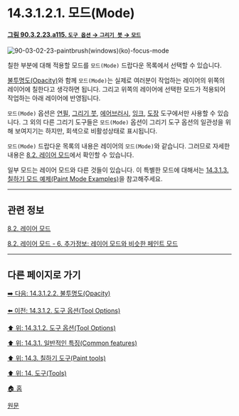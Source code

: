 # 14.3.1.2.1. 모드(Mode)

<a id="90-03-02-23-a115"></a>

#### [그림 90.3.2.23.a115. `도구 옵션` → `그리기 붓` → `모드`](./90-03-02-23-paintbrush.md#90-03-02-23-a115)
![90-03-02-23-paintbrush(windows)(ko)-focus-mode](https://github.com/wonder13662/gimp/assets/15767104/45e4f406-089e-4ebc-a295-4a5e6ab9e687)

칠한 부분에 대해 적용할 모드를 `모드(Mode)` 드랍다운 목록에서 선택할 수 있습니다.

[불투명도(Opacity)](./14-03-01-02-02-opacity.md)와 함께 `모드(Mode)`는 실제로 여러분이 작업하는 레이어의 위쪽의 레이어에 칠한다고 생각하면 됩니다. 그리고 위쪽의 레이어에 선택한 모드가 적용되어 작업하는 아래 레이어에 반영됩니다.

`모드(Mode)` 옵션은 [연필](./14-03-06-00-pencil.md), [그리기 붓](./14-03-07-00-paintbrush.md), [에어브러시](./14-03-10-airbrush.md), [잉크](./14-03-11-ink.md), [도장](./14-03-12-clone.md) 도구에서만 사용할 수 있습니다. 그 외의 다른 그리기 도구들은 `모드(Mode)` 옵션이 그리기 도구 옵션의 일관성을 위해 보여지기는 하지만, 회색으로 비활성상태로 표시됩니다.

`모드(Mode)` 드랍다운 목록의 내용은 레이어의 `모드(Mode)`와 같습니다. 그러므로 자세한 내용은 [8.2. 레이어 모드](./08-02-00-layer-modes.md)에서 확인할 수 있습니다.

일부 모드는 레이어 모드와 다른 것들이 있습니다. 이 특별한 모드에 대해서는 [14.3.1.3. 칠하기 모드 예제(Paint Mode Examples)](./14-03-01-03-00-paint_mode_examples.md)을 참고해주세요.

***

## 관련 정보

[8.2. 레이어 모드](./08-02-00-layer-modes.md)

[8.2. 레이어 모드 - 6. 추가정보: 레이어 모드와 비슷한 페인트 모드](./08-02-00-layer-modes.md#08-02-s6)

***

## 다른 페이지로 가기

[➡️ 다음: 14.3.1.2.2. 불투명도(Opacity)](./14-03-01-02-02-opacity.md)

[⬅️ 이전: 14.3.1.2. 도구 옵션(Tool Options)](./14-03-01-02-00-tool_options.md)

[⬆️ 위: 14.3.1.2. 도구 옵션(Tool Options)](./14-03-01-02-00-tool_options.md)

[⬆️ 위: 14.3.1. 일반적인 특징(Common features)](./14-03-01-00-common-features.md)

[⬆️ 위: 14.3. 칠하기 도구(Paint tools)](./14-03-00-paint-tools.md)

[⬆️ 위: 14. 도구(Tools)](./14-00-tools.md)

[🏠 홈](./00-home.md)

[원문](https://docs.gimp.org/2.10/ko/gimp-tools-paint.html#)
